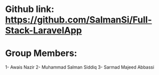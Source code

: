 # Github link:  https://github.com/SalmanSi/Full-Stack-LaravelApp

# Group Members: 
1- Awais Nazir
2- Muhammad Salman Siddiq
3- Sarmad Majeed Abbassi 
